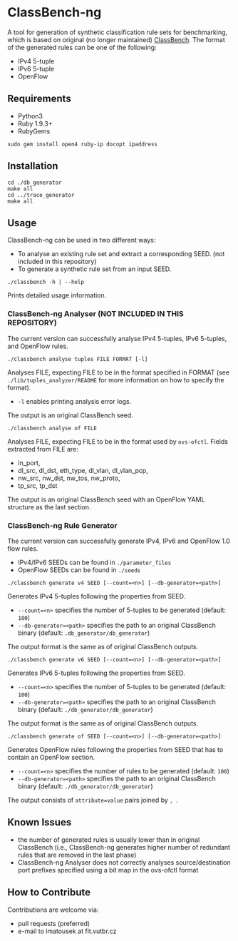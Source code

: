 # ClassBench-ng
A tool for generation of synthetic classification rule sets for benchmarking, which is based on original (no longer maintained) [ClassBench](http://www.arl.wustl.edu/classbench/).
The format of the generated rules can be one of the following:
- IPv4 5-tuple
- IPv6 5-tuple
- OpenFlow

## Requirements
- Python3
- Ruby 1.9.3+
- RubyGems
```
sudo gem install open4 ruby-ip docopt ipaddress
```

## Installation
```
cd ./db_generator
make all
cd ../trace_generator
make all
```

## Usage
ClassBench-ng can be used in two different ways:
- To analyse an existing rule set and extract a corresponding SEED. (not included in this repository)
- To generate a synthetic rule set from an input SEED.

```
./classbench -h | --help
```
Prints detailed usage information.

### ClassBench-ng Analyser (NOT INCLUDED IN THIS REPOSITORY)
The current version can successfully analyse IPv4 5-tuples, IPv6 5-tuples, and OpenFlow rules.

```
./classbench analyse tuples FILE FORMAT [-l]
```
Analyses FILE, expecting FILE to be in the format specified in FORMAT (see `./lib/tuples_analyzer/README` for more information on how to specify the format).
- `-l` enables printing analysis error logs.

The output is an original ClassBench seed.

```
./classbench analyse of FILE
```
Analyses FILE, expecting FILE to be in the format used by `ovs-ofctl`.
Fields extracted from FILE are:
- in_port,
- dl_src, dl_dst, eth_type, dl_vlan, dl_vlan_pcp,
- nw_src, nw_dst, nw_tos, nw_proto,
- tp_src, tp_dst

The output is an original ClassBench seed with an OpenFlow YAML structure as the last section.

### ClassBench-ng Rule Generator
The current version can successfully generate IPv4, IPv6 and OpenFlow 1.0 flow rules.
- IPv4/IPv6 SEEDs can be found in `./parameter_files`
- OpenFlow SEEDs can be found in `./seeds`

```
./classbench generate v4 SEED [--count=<n>] [--db-generator=<path>]
```
Generates IPv4 5-tuples following the properties from SEED.
- `--count=<n>` specifies the number of 5-tuples to be generated (default: `100`)
- `--db-generator=<path>` specifies the path to an original ClassBench binary (default: `.db_generator/db_generator`)

The output format is the same as of original ClassBench outputs.

```
./classbench generate v6 SEED [--count=<n>] [--db-generator=<path>]
```
Generates IPv6 5-tuples following the properties from SEED.
- `--count=<n>` specifies the number of 5-tuples to be generated (default: `100`)
- `--db-generator=<path>` specifies the path to an original ClassBench binary (default: `./db_generator/db_generator`)

The output format is the same as of original ClassBench outputs.

```
./classbench generate of SEED [--count=<n>] [--db-generator=<path>]
```
Generates OpenFlow rules following the properties from SEED that has to contain an OpenFlow section.
- `--count=<n>` specifies the number of rules to be generated (default: `100`)
- `--db-generator=<path>` specifies the path to an original ClassBench binary (default: `./db_generator/db_generator`)

The output consists of `attribute=value` pairs joined by `, `.

## Known Issues
- the number of generated rules is usually lower than in original ClassBench (i.e., ClassBench-ng generates higher number of redundant rules that are removed in the last phase)
- ClassBench-ng Analyser does not correctly analyses source/destination port prefixes specified using a bit map in the ovs-ofctl format

## How to Contribute
Contributions are welcome via:
- pull requests (preferred)
- e-mail to imatousek at fit.vutbr.cz
